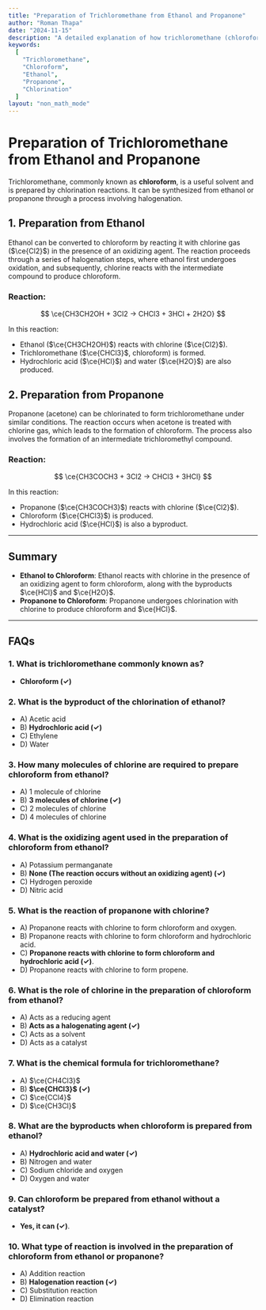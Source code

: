 ```yaml
---
title: "Preparation of Trichloromethane from Ethanol and Propanone"
author: "Roman Thapa"
date: "2024-11-15"
description: "A detailed explanation of how trichloromethane (chloroform) can be prepared from ethanol and propanone."
keywords:
  [
    "Trichloromethane", 
    "Chloroform", 
    "Ethanol", 
    "Propanone", 
    "Chlorination"
  ]
layout: "non_math_mode"
---
```


# Preparation of Trichloromethane from Ethanol and Propanone

Trichloromethane, commonly known as **chloroform**, is a useful solvent and is prepared by chlorination reactions. It can be synthesized from ethanol or propanone through a process involving halogenation.

## 1. **Preparation from Ethanol**

Ethanol can be converted to chloroform by reacting it with chlorine gas ($\ce{Cl2}$) in the presence of an oxidizing agent. The reaction proceeds through a series of halogenation steps, where ethanol first undergoes oxidation, and subsequently, chlorine reacts with the intermediate compound to produce chloroform.

### Reaction:

$$ \ce{CH3CH2OH + 3Cl2 → CHCl3 + 3HCl + 2H2O} $$

In this reaction:
- Ethanol ($\ce{CH3CH2OH}$) reacts with chlorine ($\ce{Cl2}$).
- Trichloromethane ($\ce{CHCl3}$, chloroform) is formed.
- Hydrochloric acid ($\ce{HCl}$) and water ($\ce{H2O}$) are also produced.

## 2. **Preparation from Propanone**

Propanone (acetone) can be chlorinated to form trichloromethane under similar conditions. The reaction occurs when acetone is treated with chlorine gas, which leads to the formation of chloroform. The process also involves the formation of an intermediate trichloromethyl compound.

### Reaction:

$$ \ce{CH3COCH3 + 3Cl2 → CHCl3 + 3HCl} $$

In this reaction:
- Propanone ($\ce{CH3COCH3}$) reacts with chlorine ($\ce{Cl2}$).
- Chloroform ($\ce{CHCl3}$) is produced.
- Hydrochloric acid ($\ce{HCl}$) is also a byproduct.

---

## Summary

- **Ethanol to Chloroform**: Ethanol reacts with chlorine in the presence of an oxidizing agent to form chloroform, along with the byproducts $\ce{HCl}$ and $\ce{H2O}$.
- **Propanone to Chloroform**: Propanone undergoes chlorination with chlorine to produce chloroform and $\ce{HCl}$.

---

## FAQs

### 1. What is trichloromethane commonly known as?
- **Chloroform (✓)**

### 2. What is the byproduct of the chlorination of ethanol?
- A) Acetic acid
- B) **Hydrochloric acid (✓)**
- C) Ethylene
- D) Water

### 3. How many molecules of chlorine are required to prepare chloroform from ethanol?
- A) 1 molecule of chlorine
- B) **3 molecules of chlorine (✓)**
- C) 2 molecules of chlorine
- D) 4 molecules of chlorine

### 4. What is the oxidizing agent used in the preparation of chloroform from ethanol?
- A) Potassium permanganate
- B) **None (The reaction occurs without an oxidizing agent) (✓)**
- C) Hydrogen peroxide
- D) Nitric acid

### 5. What is the reaction of propanone with chlorine?
- A) Propanone reacts with chlorine to form chloroform and oxygen.
- B) Propanone reacts with chlorine to form chloroform and hydrochloric acid. 
- C) **Propanone reacts with chlorine to form chloroform and hydrochloric acid (✓)**.
- D) Propanone reacts with chlorine to form propene.

### 6. What is the role of chlorine in the preparation of chloroform from ethanol?
- A) Acts as a reducing agent
- B) **Acts as a halogenating agent (✓)**
- C) Acts as a solvent
- D) Acts as a catalyst

### 7. What is the chemical formula for trichloromethane?
- A) $\ce{CH4Cl3}$
- B) **$\ce{CHCl3}$ (✓)**
- C) $\ce{CCl4}$
- D) $\ce{CH3Cl}$

### 8. What are the byproducts when chloroform is prepared from ethanol?
- A) **Hydrochloric acid and water (✓)**
- B) Nitrogen and water
- C) Sodium chloride and oxygen
- D) Oxygen and water

### 9. Can chloroform be prepared from ethanol without a catalyst?
- **Yes, it can (✓)**.

### 10. What type of reaction is involved in the preparation of chloroform from ethanol or propanone?
- A) Addition reaction
- B) **Halogenation reaction (✓)**
- C) Substitution reaction
- D) Elimination reaction